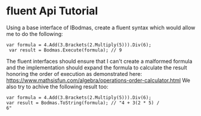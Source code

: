 # fluent Api Tutorial
Using a base interface of IBodmas, create a fluent syntax which would allow me to do the following:
   
   
  <code>var formula = 4.Add(3.Brackets(2.Multiply(5))).Div(6);</code>
  </br>
  <code> var result = Bodmas.Execute(formula); // 9</code>


The fluent interfaces should ensure that I can't create a malformed formula and the implementation should expand the formula to calculate
the result honoring the order of execution as demonstrated here: https://www.mathsisfun.com/algebra/operations-order-calculator.html
We also try to achive the following result too:

  <code>var formula = 4.Add(3.Brackets(2.Multiply(5))).Div(6);</code>
  </br>
  <code>var result = Bodmas.ToString(formula); // "4 + 3(2 * 5) / 6"</code>

